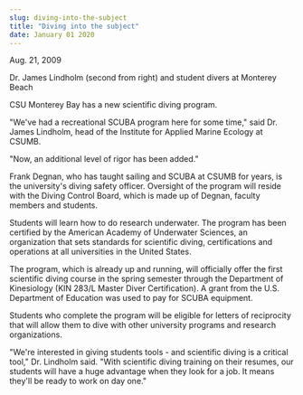 ```yaml
---
slug: diving-into-the-subject
title: "Diving into the subject"
date: January 01 2020
---
```


<p>Aug. 21, 2009
</p><p>Dr. James Lindholm (second from right) and student divers at Monterey Beach
</p><p> 
</p><p>CSU Monterey Bay has a new scientific diving program.
</p><p>"We've had a recreational SCUBA program here for some time," said Dr. James Lindholm, head of the Institute for Applied Marine Ecology at CSUMB.
</p><p>"Now, an additional level of rigor has been added."
</p><p>Frank Degnan, who has taught sailing and SCUBA at CSUMB for years, is the university's diving safety officer. Oversight of the program will reside with the Diving Control Board, which is made up of Degnan, faculty members and students.
</p><p>Students will learn how to do research underwater. The program has been certified by the American Academy of Underwater Sciences, an organization that sets standards for scientific diving, certifications and operations at all universities in the United States.
</p><p>The program, which is already up and running, will officially offer the first scientific diving course in the spring semester through the Department of Kinesiology (KIN 283/L Master Diver Certification). A grant from the U.S. Department of Education was used to pay for SCUBA equipment.
</p><p>Students who complete the program will be eligible for letters of reciprocity that will allow them to dive with other university programs and research organizations.
</p><p>"We're interested in giving students tools - and scientific diving is a critical tool," Dr. Lindholm said. "With scientific diving training on their resumes, our students will have a huge advantage when they look for a job. It means they'll be ready to work on day one."
</p>
